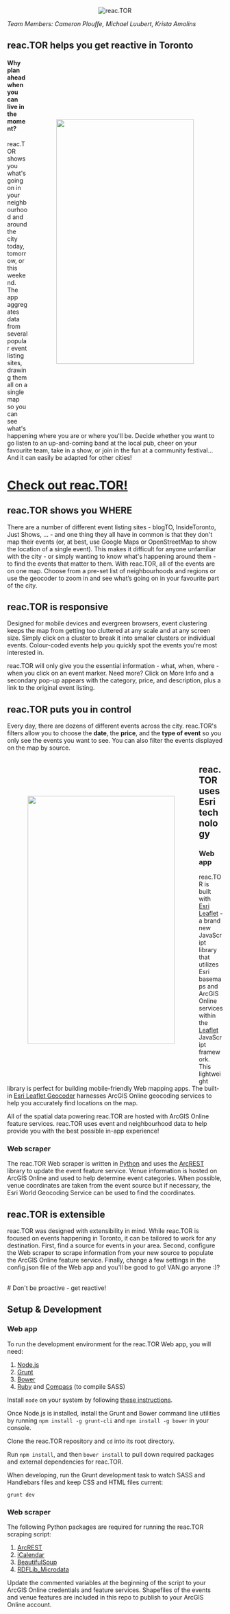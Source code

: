 <p align="center">
  <img src="http://74.216.225.66/reac.TOR/assets/img/reactor-logo.png" alt="reac.TOR"/>
</p>

_Team Members: Cameron Plouffe, Michael Luubert, Krista Amolins_

## reac.TOR helps you get reactive in Toronto

<div style="z-index:1000;background:url(http://74.216.225.66/reac.TOR/assets/img/iphone6-template.png);height:855px;width:456px;background-size:100%;position:relative;float:right;">
  <img src="http://74.216.225.66/reac.TOR/assets/img/filter.gif" width="321px" height="570px" style="padding-top:142px;padding-left:67px;overflow:hidden;position:absolute;"></img>
</div>

#### Why plan ahead when you can live in the moment?

reac.TOR shows you what's going on in your neighbourhood and around the city today, tomorrow, or this weekend. The app aggregates data from several popular event listing sites, drawing them all on a single map so you can see what's happening where you are or where you'll be.  Decide whether you want to go listen to an up-and-coming band at the local pub, cheer on your favourite team, take in a show, or join in the fun at a community festival... And it can easily be adapted for other cities!

# [Check out reac.TOR!](http://74.216.225.66/reac.TOR)


## reac.TOR shows you WHERE

There are a number of different event listing sites - blogTO, InsideToronto, Just Shows, ... - and one thing they all have in common is that they don't map their events (or, at best, use Google Maps or OpenStreetMap to show the location of a single event). This makes it difficult for anyone unfamiliar with the city - or simply wanting to know what's happening around them - to find the events that matter to them.  With reac.TOR, all of the events are on one map. Choose from a pre-set list of neighbourhoods and regions or use the geocoder to zoom in and see what’s going on in your favourite part of the city.

## reac.TOR is responsive

Designed for mobile devices and evergreen browsers, event clustering keeps the map from getting too cluttered at any scale and at any screen size. Simply click on a cluster to break it into smaller clusters or individual events. Colour-coded events help you quickly spot the events you're most interested in.

reac.TOR will only give you the essential information - what, when, where - when you click on an event marker. Need more? Click on More Info and a secondary pop-up appears with the category, price, and description, plus a link to the original event listing.

## reac.TOR puts you in control

Every day, there are dozens of different events across the city. reac.TOR's filters allow you to choose the **date**, the **price**, and the **type of event** so you only see the events you want to see. You can also filter the events displayed on the map by source.

<div style="z-index:1000;background:url(http://74.216.225.66/reac.TOR/assets/img/android-template.png);height:757px;width:398px;background-size:100%;position:relative;float:left;margin-right:30px;margin-left:20px;">
  <img src="http://74.216.225.66/reac.TOR/assets/img/tiff.gif" width="343px" height="578px" style="padding-top:90px;padding-left:28px;overflow:hidden;position:absolute;"></img>
</div>

## reac.TOR uses Esri technology

### Web app

reac.TOR is built with [Esri Leaflet](http://esri.github.io/esri-leaflet/) - a brand new JavaScript library that utilizes Esri basemaps and ArcGIS Online services within the [Leaflet](http://leafletjs.com/) JavaScript framework.  This lightweight library is perfect for building mobile-friendly Web mapping apps.  The built-in [Esri Leaflet Geocoder](https://github.com/Esri/esri-leaflet-geocoder) harnesses ArcGIS Online geocoding services to help you accurately find locations on the map.

All of the spatial data powering reac.TOR are hosted with ArcGIS Online feature services.  reac.TOR uses event and neighbourhood data to help provide you with the best possible in-app experience!

### Web scraper

The reac.TOR Web scraper is written in [Python](https://www.python.org/) and uses the [ArcREST](https://github.com/Esri/ArcREST) library to update the event feature service. Venue information is hosted on ArcGIS Online and used to help determine event categories. When possible, venue coordinates are taken from the event source but if necessary, the Esri World Geocoding Service can be used to find the coordinates.

## reac.TOR is extensible

reac.TOR was designed with extensibility in mind.  While reac.TOR is focused on events happening in Toronto, it can be tailored to work for any destination.  First, find a source for events in your area. Second, configure the Web scraper to scrape information from your new source to populate the ArcGIS Online feature service. Finally, change a few settings in the config.json file of the Web app and you'll be good to go!  VAN.go anyone :)?

<br />
# Don't be proactive - get reactive!

## Setup & Development

### Web app

To run the development environment for the reac.TOR Web app, you will need:

1. [Node.js](http://nodejs.org/)
1. [Grunt](http://gruntjs.com/)
1. [Bower](http://bower.io/)
1. [Ruby](https://www.ruby-lang.org/en/downloads/) and [Compass](http://compass-style.org/install/) (to compile SASS)

Install `node` on your system by following [these instructions](https://github.com/joyent/node/wiki/Installation#installing-without-building).

Once Node.js is installed, install the Grunt and Bower command line utilities by running `npm install -g grunt-cli` and `npm install -g bower` in your console.

Clone the reac.TOR repository and `cd` into its root directory.

Run `npm install`, and then  `bower install` to pull down required packages and external dependencies for reac.TOR.

When developing, run the Grunt development task to watch SASS and Handlebars files and keep CSS and HTML files current:

    grunt dev

### Web scraper

The following Python packages are required for running the reac.TOR scraping script:

1. [ArcREST](https://github.com/Esri/ArcREST)
1. [iCalendar](http://icalendar.readthedocs.org/en/latest/)
1. [BeautifulSoup](http://www.crummy.com/software/BeautifulSoup/)
1. [RDFLib_Microdata](https://github.com/edsu/rdflib-microdata)

Update the commented variables at the beginning of the script to your ArcGIS Online credentials and feature services. Shapefiles of the events and venue features are included in this repo to publish to your ArcGIS Online account.

